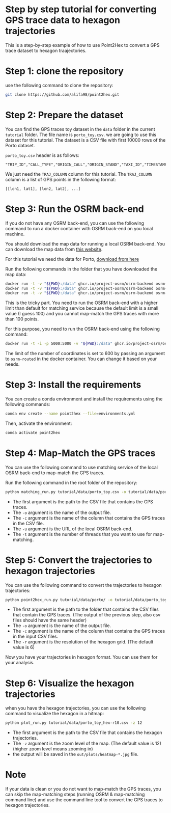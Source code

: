 

# Step by step tutorial for converting GPS trace data to hexagon trajectories

This is a step-by-step example of how to use Point2Hex to convert a GPS trace dataset to hexagon traajectories.


# Step 1: clone the repository
use the following command to clone the repository:
```bash
git clone https://github.com/alifa98/point2hex.git
```

# Step 2: Prepare the dataset
You can find the GPS traces toy dataset in the `data` folder in the current `tutorial` folder. The file name is `porto_toy.csv`. we are going to use this dataset for this tutorial. The dataset is a CSV file with first 10000 rows of the Porto dataset.

`porto_toy.csv`  header is as follows:

```
"TRIP_ID","CALL_TYPE","ORIGIN_CALL","ORIGIN_STAND","TAXI_ID","TIMESTAMP","DAY_TYPE","MISSING_DATA","TRAJ_COLUMN"
```

We just need the `TRAJ_COLUMN` column for this tutorial. The `TRAJ_COLUMN` column is a list of GPS points in the following format:

```
[[lon1, lat1], [lon2, lat2], ...]
```


# Step 3: Run the OSRM back-end

If you do not have any OSRM back-end, you can use the following command to run a docker container with OSRM back-end on you local machine.

You should download the map data for running a local OSRM back-end.
You can download the map data from [this website](https://download.geofabrik.de/).

For this tutorial we need the data for Porto, [download from here](https://download.geofabrik.de/europe/portugal-latest.osm.pbf)


Run the following commands in the folder that you have downloaded the map data:

```bash
docker run -t -v "${PWD}:/data" ghcr.io/project-osrm/osrm-backend osrm-extract -p /opt/car.lua /data/portugal-latest.osm.pbf || "osrm-extract failed"
docker run -t -v "${PWD}:/data" ghcr.io/project-osrm/osrm-backend osrm-partition /data/portugal-latest.osrm || "osrm-partition failed"
docker run -t -v "${PWD}:/data" ghcr.io/project-osrm/osrm-backend osrm-customize /data/portugal-latest.osrm || "osrm-customize failed"
```

This is the tricky part.
You need to run the OSRM back-end with a higher limit than default for matching service because the default limit is a small value (I guess 100) and you cannot map-match the GPS traces with more than 100 points.

For this purpose, you need to run the OSRM back-end using the following command:

```bash
docker run -t -i -p 5000:5000 -v "${PWD}:/data" ghcr.io/project-osrm/osrm-backend osrm-routed --max-matching-size 600 --algorithm mld /data/portugal-latest.osrm
```

The limit of the number of coordinates is set to 600 by passing an argument to `osrm-routed` in the docker container.
You can change it based on your needs.


# Step 3: Install the requirements
You can create a conda environment and install the requirements using the following commands:

```bash
conda env create --name point2hex --file=environments.yml
```

Then, activate the environment:

```bash
conda activate point2hex
```

# Step 4: Map-Match the GPS traces
You can use the following command to use matching service of the local OSRM back-end to map-match the GPS traces.

Run the following command in the root folder of the repository:

```bash
python matching_run.py tutorial/data/porto_toy.csv -o tutorial/data/porto_toy_map-matched.csv -c "TRAJ_COLUMN" -u "http://127.0.0.1:5000" -t 50
```

- The first argument is the path to the CSV file that contains the GPS traces.
- The `-o` argument is the name of the output file.
- The `-c` argument is the name of the column that contains the GPS traces in the CSV file.
- The `-u` argument is the URL of the local OSRM back-end.
- The `-t` argument is the number of threads that you want to use for map-matching.


# Step 5: Convert the trajectories to hexagon trajectories
You can use the following command to convert the trajectories to hexagon trajectories:

```bash
python point2hex_run.py tutorial/data/porto/ -o tutorial/data/porto_toy_hex-r10.csv -c "TRAJ_COLUMN" -r 10
```

- The first argument is the path to the folder that contains the CSV files that contain the GPS traces. (The output of the previous step, also csv files should have the same header)
- The `-o` argument is the name of the output file.
- The `-c` argument is the name of the column that contains the GPS traces in the input CSV files.
- The `-r` argument is the resolution of the hexagon grid. (The default value is 6)

Now you have your trajectories in hexagon format.
You can use them for your analysis.

# Step 6: Visualize the hexagon trajectories
when you have the hexagon trajectories, you can use the following command to visualize the hexagon in a hitmap:

```bash
python plot_run.py tutorial/data/porto_toy_hex-r10.csv -z 12 
```

- The first argument is the path to the CSV file that contains the hexagon trajectories.
- The `-z` argument is the zoom level of the map. (The default value is 12) (higher zoom level means zooming in)
- the output will be saved in the `out/plots/heatmap-*.jpg` file.




# Note
If your data is clean or you do not want to map-match the GPS traces, you can skip the map-matching steps (running OSRM & map-matching command line) and use the command line tool to convert the GPS traces to hexagon trajectories.

